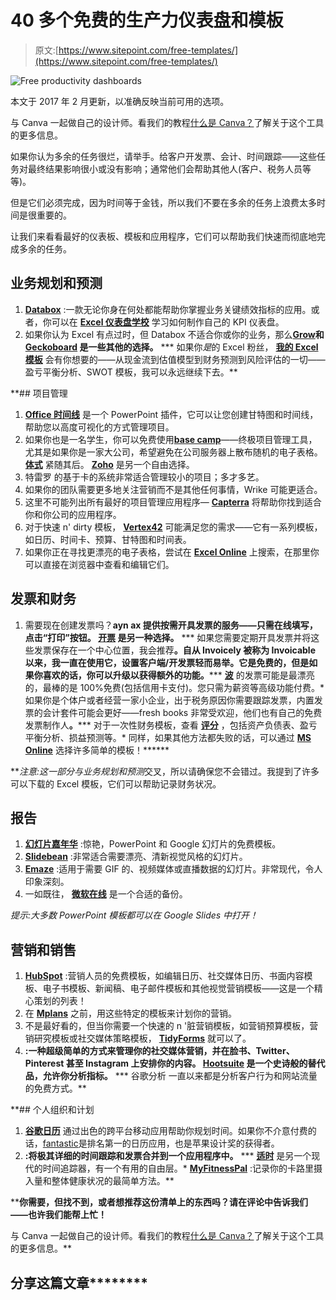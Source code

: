 # 40 多个免费的生产力仪表盘和模板

> 原文:[https://www.sitepoint.com/free-templates/](https://www.sitepoint.com/free-templates/)

![Free productivity dashboards](../Images/e6d5519609bb47c86eb26fa3e4b86eff.png)

本文于 2017 年 2 月更新，以准确反映当前可用的选项。

与 Canva 一起做自己的设计师。看我们的教程[什么是 Canva？](https://www.sitepoint.com/premium/screencasts/what-is-canva)了解关于这个工具的更多信息。

如果你认为多余的任务很烂，请举手。给客户开发票、会计、时间跟踪——这些任务对最终结果影响很小或没有影响；通常他们会帮助其他人(客户、税务人员等等)。

但是它们必须完成，因为时间等于金钱，所以我们不要在多余的任务上浪费太多时间是很重要的。

让我们来看看最好的仪表板、模板和应用程序，它们可以帮助我们快速而彻底地完成多余的任务。

## 业务规划和预测

1.  [**Databox**](https://databox.com/) :一款无论你身在何处都能帮助你掌握业务关键绩效指标的应用。或者，你可以在 [**Excel 仪表盘学校**](https://exceldashboardschool.com/) 学习如何制作自己的 KPI 仪表盘。
2.  如果你认为 Excel 有点过时，但 Databox 不适合你或你的业务，那么[](https://www.klipfolio.com/)**[**Grow**](http://www.grow.com/)和 [**Geckoboard**](https://www.geckoboard.com/) 是一些其他的选择。**
***   如果你*是*的 Excel 粉丝， [**我的 Excel 模板**](http://myexceltemplates.com/category/excel-templates/) 会有你想要的——从现金流到估值模型到财务预测到风险评估的一切——盈亏平衡分析、SWOT 模板，我可以永远继续下去。**

 **## 项目管理

1.  [**Office 时间线**](https://www.officetimeline.com/) 是一个 PowerPoint 插件，它可以让您创建甘特图和时间线，帮助您以高度可视化的方式管理项目。
2.  如果你也是一名学生，你可以免费使用[**base camp**](https://basecamp.com/)——终极项目管理工具，尤其是如果你是一家大公司，希望避免在公司服务器上散布随机的电子表格。 [**体式**](https://asana.com/) 紧随其后。 [**Zoho**](https://www.zoho.com/) 是另一个自由选择。
3.  特雷罗 的基于卡的系统非常适合管理较小的项目；多才多艺。
4.  如果你的团队需要更多地关注营销而不是其他任何事情，Wrike 可能更适合。
5.  这里不可能列出所有最好的项目管理应用程序— [**Capterra**](http://www.capterra.com/) 将帮助你找到适合你和你公司的应用程序。
6.  对于快速 n' dirty 模板， [**Vertex42**](https://www.vertex42.com/ExcelTemplates/excel-project-management.html) 可能满足您的需求——它有一系列模板，如日历、时间卡、预算、甘特图和时间表。
7.  如果你正在寻找更漂亮的电子表格，尝试在 [**Excel Online**](https://templates.office.com/en-us/templates-for-Excel) 上搜索，在那里你可以直接在浏览器中查看和编辑它们。

## 发票和财务

1.  需要现在创建发票吗？[](http://www.aynax.com/freeInvoiceTemplate.php)**ayn ax 提供按需开具发票的服务——只需在线填写，点击“打印”按钮。 [**开票**](https://invoice-generator.com) 是另一种选择。**
***   如果您需要定期开具发票并将这些发票保存在一个中心位置，我会推荐[](https://invoicely.com/)**。自从 Invoicely 被称为 Invoicable 以来，我一直在使用它，设置客户端/开发票轻而易举。它是免费的，但是如果你喜欢的话，你可以升级以获得额外的功能。*****   [**波**](https://www.waveapps.com) 的发票可能是最漂亮的，最棒的是 100%免费(包括信用卡支付)。您只需为薪资等高级功能付费。*   如果你是个体户或者经营一家小企业，出于税务原因你需要跟踪发票，内置发票的会计套件可能会更好——fresh books 非常受欢迎，他们也有自己的免费发票制作人[](https://www.freeinvoicecreator.com/)**。*****   对于一次性财务模板，查看 [**评分**](https://www.score.org/resource/business-planning-financial-statements-template-gallery) ，包括资产负债表、盈亏平衡分析、损益预测等。*   同样，如果其他方法都失败的话，可以通过 [**MS Online**](https://templates.office.com/) 选择许多简单的模板！******

 ****注意:这一部分与*业务规划和预测*交叉，所以请确保您不会错过。我提到了许多可以下载的 Excel 模板，它们可以帮助记录财务状况。

## 报告

1.  [**幻灯片嘉年华**](http://www.slidescarnival.com/) :惊艳，PowerPoint 和 Google 幻灯片的免费模板。
2.  [**Slidebean**](https://slidebean.com/) :非常适合需要漂亮、清新视觉风格的幻灯片。
3.  [**Emaze**](https://www.emaze.com/) :适用于需要 GIF 的、视频媒体或直播数据的幻灯片。非常现代，令人印象深刻。
4.  一如既往， [**微软在线**](https://templates.office.com/en-us/templates-for-PowerPoint) 是一个合适的备份。

*提示:大多数 PowerPoint 模板都可以在 Google Slides 中打开！*

## 营销和销售

1.  [**HubSpot**](https://blog.hubspot.com/marketing/free-content-creation-templates) :营销人员的免费模板，如编辑日历、社交媒体日历、书面内容模板、电子书模板、新闻稿、电子邮件模板和其他视觉营销模板——这是一个精心策划的列表！
2.  在 [**Mplans**](http://www.mplans.com/sample-marketing-plans.php) 之前，用这些特定的模板来计划你的营销。
3.  不是最好看的，但当你需要一个快速的 n '脏营销模板，如营销预算模板，营销研究模板或社交媒体策略模板， [**TidyForms**](https://www.tidyforms.com/marketing-template.html) 就可以了。
4.  [](https://buffer.com/)**:一种超级简单的方式来管理你的社交媒体营销，并在脸书、Twitter、Pinterest 甚至 Instagram 上安排你的内容。 [**Hootsuite**](https://hootsuite.com/) 是一个史诗般的替代品，允许你分析指标。**
***   谷歌分析 一直以来都是分析客户行为和网站流量的免费方式。**

 **## 个人组织和计划

1.  [**谷歌日历**](https://www.google.com/calendar) 通过出色的跨平台移动应用帮助你规划时间。如果你不介意付费的话，[fantastic](https://flexibits.com/fantastical)是排名第一的日历应用，也是苹果设计奖的获得者。
2.  [](https://due.com/time)**:将极其详细的时间跟踪和发票合并到一个应用程序中。**
***   [**适时**](https://timelyapp.com) 是另一个现代的时间追踪器，有一个有用的自由层。*   [**MyFitnessPal**](https://www.myfitnesspal.com/) :记录你的卡路里摄入量和整体健康状况的最简单方法。**

 ****你需要，但找不到，或者想推荐这份清单上的东西吗？请在评论中告诉我们——也许我们能帮上忙！**

与 Canva 一起做自己的设计师。看我们的教程[什么是 Canva？](https://www.sitepoint.com/premium/screencasts/what-is-canva)了解关于这个工具的更多信息。** 

## **分享这篇文章**********